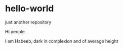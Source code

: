 # hello-world
just another repository

Hi people

I am Habeeb, dark in complexion and of average height
